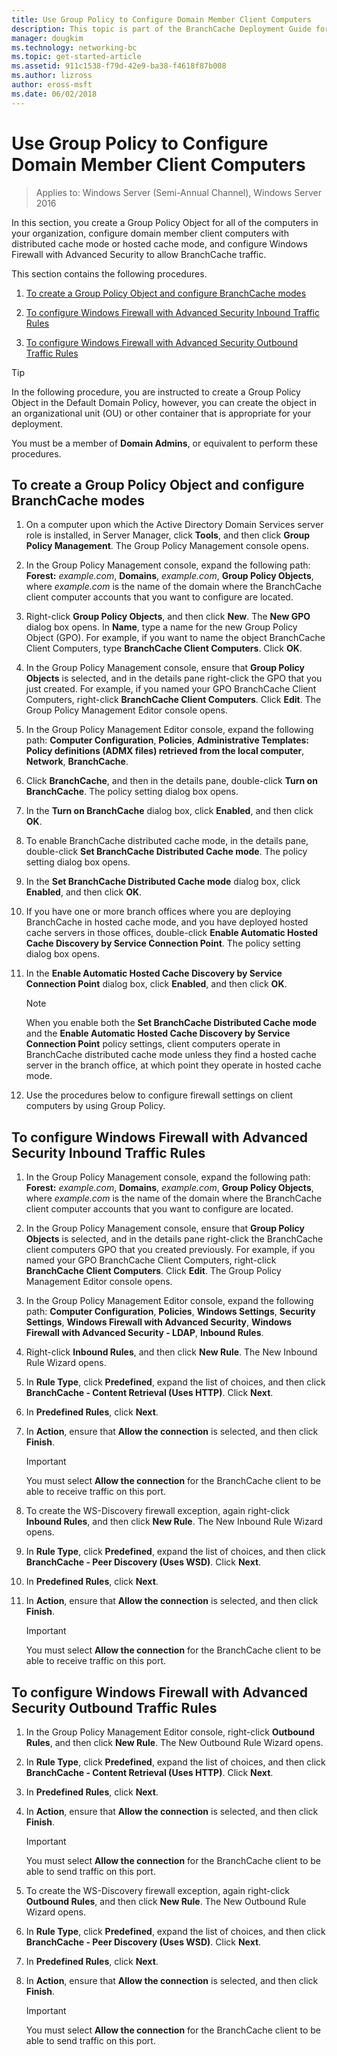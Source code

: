 ```yaml
---
title: Use Group Policy to Configure Domain Member Client Computers
description: This topic is part of the BranchCache Deployment Guide for Windows Server 2016, which demonstrates how to deploy BranchCache in distributed and hosted cache modes to optimize WAN bandwidth usage in branch offices
manager: dougkim
ms.technology: networking-bc
ms.topic: get-started-article
ms.assetid: 911c1538-f79d-42e9-ba38-f4618f87b008
ms.author: lizross
author: eross-msft
ms.date: 06/02/2018
---
```

# Use Group Policy to Configure Domain Member Client Computers

>Applies to: Windows Server (Semi-Annual Channel), Windows Server 2016

In this section, you create a Group Policy Object for all of the computers in your organization, configure domain member client computers with distributed cache mode or hosted cache mode, and configure Windows Firewall with Advanced Security to allow BranchCache traffic.

This section contains the following procedures.

1.  [To create a Group Policy Object and configure BranchCache modes](#bkmk_gp)

2.  [To configure Windows Firewall with Advanced Security Inbound Traffic Rules](#bkmk_inbound)

3.  [To configure Windows Firewall with Advanced Security Outbound Traffic Rules](#bkmk_outbound)

> [!TIP]
> In the following procedure, you are instructed to create a Group Policy Object in the Default Domain Policy, however, you can create the object in an organizational unit (OU) or other container that is appropriate for your deployment.

You must be a member of **Domain Admins**, or equivalent to perform these procedures.

## <a name="bkmk_gp"></a>To create a Group Policy Object and configure BranchCache modes

1.  On a computer upon which the Active Directory Domain Services server role is installed, in Server Manager, click **Tools**, and then click **Group Policy Management**. The Group Policy Management console opens.

2.  In the Group Policy Management console, expand the following path: **Forest:** *example.com*, **Domains**, *example.com*, **Group Policy Objects**, where *example.com* is the name of the domain where the BranchCache client computer accounts that you want to configure are located.

3.  Right-click **Group Policy Objects**, and then click **New**. The **New GPO** dialog box opens. In **Name**, type a name for the new Group Policy Object (GPO). For example, if you want to name the object BranchCache Client Computers, type **BranchCache Client Computers**. Click **OK**.

4.  In the Group Policy Management console, ensure that **Group Policy Objects** is selected, and in the details pane right-click the GPO that you just created. For example, if you named your GPO BranchCache Client Computers, right-click **BranchCache Client Computers**. Click **Edit**. The Group Policy Management Editor console opens.

5.  In the Group Policy Management Editor console, expand the following path: **Computer Configuration**, **Policies**, **Administrative Templates: Policy definitions (ADMX files) retrieved from the local computer**, **Network**, **BranchCache**.

6.  Click **BranchCache**, and then in the details pane, double-click **Turn on BranchCache**. The policy setting dialog box opens.

7.  In the **Turn on BranchCache** dialog box, click **Enabled**, and then click **OK**.

8.  To enable BranchCache distributed cache mode, in the details pane, double-click **Set BranchCache Distributed Cache mode**. The policy setting dialog box opens.

9. In the **Set BranchCache Distributed Cache mode** dialog box, click **Enabled**, and then click **OK**.

10. If you have one or more branch offices where you are deploying BranchCache in hosted cache mode, and you have deployed hosted cache servers in those offices, double-click **Enable Automatic Hosted Cache Discovery by Service Connection Point**. The policy setting dialog box opens.

11. In the **Enable Automatic Hosted Cache Discovery by Service Connection Point** dialog box, click **Enabled**, and then click **OK**.

    > [!NOTE]
    > When you enable both the **Set BranchCache Distributed Cache mode** and the **Enable Automatic Hosted Cache Discovery by Service Connection Point** policy settings, client computers operate in BranchCache distributed cache mode unless they find a hosted cache server in the branch office, at which point they operate in hosted cache mode.

12. Use the procedures below to configure firewall settings on client computers by using Group Policy.

## <a name="bkmk_inbound"></a>To configure Windows Firewall with Advanced Security Inbound Traffic Rules

1.  In the Group Policy Management console, expand the following path: **Forest:** *example.com*, **Domains**, *example.com*, **Group Policy Objects**, where *example.com* is the name of the domain where the BranchCache client computer accounts that you want to configure are located.

2.  In the Group Policy Management console, ensure that **Group Policy Objects** is selected, and in the details pane right-click the BranchCache client computers GPO that you created previously. For example, if you named your GPO BranchCache Client Computers, right-click **BranchCache Client Computers**. Click **Edit**. The Group Policy Management Editor console opens.

3.  In the Group Policy Management Editor console, expand the following path: **Computer Configuration**, **Policies**, **Windows Settings**, **Security Settings**, **Windows Firewall with Advanced Security**, **Windows Firewall with Advanced Security - LDAP**, **Inbound Rules**.

4.  Right-click **Inbound Rules**, and then click **New Rule**. The New Inbound Rule Wizard opens.

5.  In **Rule Type**, click **Predefined**, expand the list of choices, and then click **BranchCache - Content Retrieval (Uses HTTP)**. Click **Next**.

6.  In **Predefined Rules**, click **Next**.

7.  In **Action**, ensure that **Allow the connection** is selected, and then click **Finish**.

    > [!IMPORTANT]
    > You must select **Allow the connection** for the BranchCache client to be able to receive traffic on this port.

8.  To create the WS-Discovery firewall exception, again right-click **Inbound Rules**, and then click **New Rule**. The New Inbound Rule Wizard opens.

9. In **Rule Type**, click **Predefined**, expand the list of choices, and then click **BranchCache - Peer Discovery (Uses WSD)**. Click **Next**.

10. In **Predefined Rules**, click **Next**.

11. In **Action**, ensure that **Allow the connection** is selected, and then click **Finish**.

    > [!IMPORTANT]
    > You must select **Allow the connection** for the BranchCache client to be able to receive traffic on this port.

## <a name="bkmk_outbound"></a>To configure Windows Firewall with Advanced Security Outbound Traffic Rules

1.  In the Group Policy Management Editor console, right-click **Outbound Rules**, and then click **New Rule**. The New Outbound Rule Wizard opens.

2.  In **Rule Type**, click **Predefined**, expand the list of choices, and then click **BranchCache - Content Retrieval (Uses HTTP)**. Click **Next**.

3.  In **Predefined Rules**, click **Next**.

4.  In **Action**, ensure that **Allow the connection** is selected, and then click **Finish**.

    > [!IMPORTANT]
    > You must select **Allow the connection** for the BranchCache client to be able to send traffic on this port.

5.  To create the WS-Discovery firewall exception, again right-click **Outbound Rules**, and then click **New Rule**. The New Outbound Rule Wizard opens.

6.  In **Rule Type**, click **Predefined**, expand the list of choices, and then click **BranchCache - Peer Discovery (Uses WSD)**. Click **Next**.

7.  In **Predefined Rules**, click **Next**.

8.  In **Action**, ensure that **Allow the connection** is selected, and then click **Finish**.

    > [!IMPORTANT]
    > You must select **Allow the connection** for the BranchCache client to be able to send traffic on this port.



